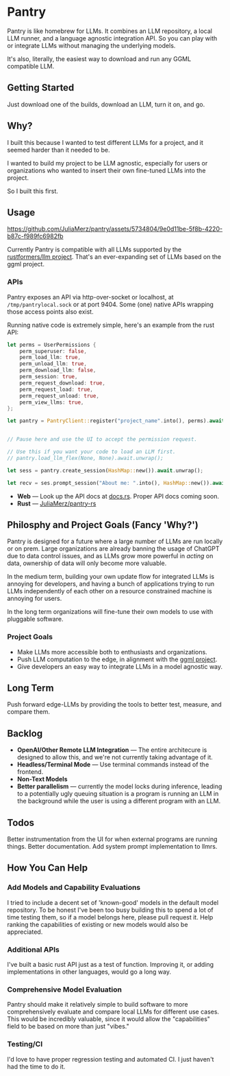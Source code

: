 # Pantry

Pantry is like homebrew for LLMs. It combines an LLM repository, a local LLM runner,
and a language agnostic integration API. So you can play with or integrate LLMs
without managing the underlying models.

It's also, literally, the easiest way to download and run any GGML compatible LLM.

## Getting Started

Just download one of the builds, download an LLM, turn it on, and go.

## Why?

I built this because I wanted to test different LLMs for a project, and it seemed
harder than it needed to be.

I wanted to build my project to be LLM agnostic, especially for users or organizations
who wanted to insert their own fine-tuned LLMs into the project.

So I built this first.

## Usage

https://github.com/JuliaMerz/pantry/assets/5734804/9e0d11be-5f8b-4220-b87c-f989fc6982fb

Currently Pantry is compatible with all LLMs supported by the
[rustformers/llm project](https://github.com/rustformers/llm). That's an ever-expanding
set of LLMs based on the ggml project.


### APIs
Pantry exposes an API via http-over-socket or localhost, at `/tmp/pantrylocal.sock`
or at port 9404. Some (one) native APIs wrapping those access points also exist.

Running native code is extremely simple, here's an example from the rust API:
``` rust
let perms = UserPermissions {
    perm_superuser: false,
    perm_load_llm: true,
    perm_unload_llm: true,
    perm_download_llm: false,
    perm_session: true,
    perm_request_download: true,
    perm_request_load: true,
    perm_request_unload: true,
    perm_view_llms: true,
};

let pantry = PantryClient::register("project_name".into(), perms).await.unwrap();


// Pause here and use the UI to accept the permission request.

// Use this if you want your code to load an LLM first.
// pantry.load_llm_flex(None, None).await.unwrap();

let sess = pantry.create_session(HashMap::new()).await.unwrap();

let recv = ses.prompt_session("About me: ".into(), HashMap::new()).await.unwrap();
```

- **Web** — Look up the API docs at [docs.rs](https://docs.rs/pantry-rs/latest/pantry_rs/api/struct.PantryAPI.html). Proper API docs coming soon.
- **Rust** — [JuliaMerz/pantry-rs](https://github.com/JuliaMerz/pantry-rs)

## Philosphy and Project Goals (Fancy 'Why?')

Pantry is designed for a future where a large number of LLMs are run locally or on prem. Large
organizations are already banning the usage of ChatGPT due to data control issues,
and as LLMs grow more powerful in _acting_ on data, ownership of data will only
become more valuable.

In the medium term, building your own update flow for integrated LLMs is annoying for
developers, and having a bunch of applications trying to run LLMs independently of
each other on a resource constrained machine is annoying for users.

In the long term organizations will fine-tune their own models to use with pluggable software.

### Project Goals
- Make LLMs more accessible both to enthusiasts and organizations.
- Push LLM computation to the edge, in alignment with the [ggml project](http://ggml.ai/).
- Give developers an easy way to integrate LLMs in a model agnostic way.

## Long Term
Push forward edge-LLMs by providing the tools to better test, measure, and compare them.


## Backlog
- **OpenAI/Other Remote LLM Integration** — The entire architecure is designed to allow this,
and we're not currently taking advantage of it.
- **Headless/Terminal Mode** — Use terminal commands instead of the frontend.
- **Non-Text Models**
- **Better parallelism** — currently the model locks during inference, leading to a
potentially ugly queuing situation is a program is running an LLM in the background
while the user is using a different program with an LLM.

## Todos
Better instrumentation from the UI for when external programs are running things.
Better documentation.
Add system prompt implementation to llmrs.


## How You Can Help
### Add Models and Capability Evaluations
I tried to include a decent set of 'known-good' models in the default model repository.
To be honest I've been too busy building this to spend a lot of time testing them,
so if a model belongs here, please pull request it. Help ranking the capabilities
of existing or new models would also be appreciated.

### Additional APIs
I've built a basic rust API just as a test of function. Improving it, or adding implementations
in other languages, would go a long way.

### Comprehensive Model Evaluation
Pantry should make it relatively simple to build software to more comprehensively evaluate
and compare local LLMs for different use cases. This would be incredibly valuable,
since it would allow the "capabilities" field to be based on more than just "vibes."

### Testing/CI
I'd love to have proper regression testing and automated CI. I just haven't had
the time to do it.

